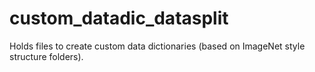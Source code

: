 # custom_datadic_datasplit
Holds files to create custom data dictionaries (based on ImageNet style structure folders).
